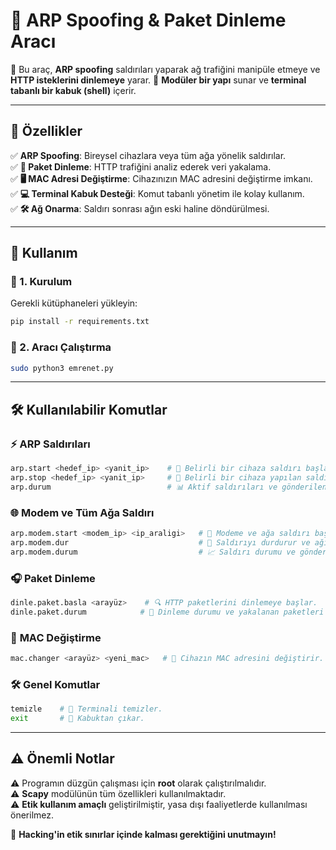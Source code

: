 # 🚀 ARP Spoofing & Paket Dinleme Aracı

🔹 Bu araç, **ARP spoofing** saldırıları yaparak ağ trafiğini manipüle etmeye ve **HTTP isteklerini dinlemeye** yarar. 
🔹 **Modüler bir yapı** sunar ve **terminal tabanlı bir kabuk (shell)** içerir.

---

## 🌟 Özellikler

✅ **ARP Spoofing**: Bireysel cihazlara veya tüm ağa yönelik saldırılar.  
✅ **📡 Paket Dinleme**: HTTP trafiğini analiz ederek veri yakalama.  
✅ **🖥️ MAC Adresi Değiştirme**: Cihazınızın MAC adresini değiştirme imkanı.  
✅ **💻 Terminal Kabuk Desteği**: Komut tabanlı yönetim ile kolay kullanım.  
✅ **🛠️ Ağ Onarma**: Saldırı sonrası ağın eski haline döndürülmesi.

---

## 📌 Kullanım

### 🔧 1. Kurulum

Gerekli kütüphaneleri yükleyin:

```bash
pip install -r requirements.txt
```

### 🚀 2. Aracı Çalıştırma

```bash
sudo python3 emrenet.py
```

---

## 🛠️ Kullanılabilir Komutlar

### ⚡ **ARP Saldırıları**

```bash
arp.start <hedef_ip> <yanit_ip>    # 🎯 Belirli bir cihaza saldırı başlatır.
arp.stop <hedef_ip> <yanit_ip>     # 🛑 Belirli bir cihaza yapılan saldırıyı durdurur.
arp.durum                          # 📊 Aktif saldırıları ve gönderilen paket sayısını gösterir.
```

### 🌐 **Modem ve Tüm Ağa Saldırı**

```bash
arp.modem.start <modem_ip> <ip_araligi>   # 📡 Modeme ve ağa saldırı başlatır.
arp.modem.dur                             # 🔄 Saldırıyı durdurur ve ağı eski haline getirir.
arp.modem.durum                           # 📈 Saldırı durumu ve gönderilen paket sayısını gösterir.
```

### 🎧 **Paket Dinleme**

```bash
dinle.paket.basla <arayüz>    # 🔍 HTTP paketlerini dinlemeye başlar.
dinle.paket.durum            # 📡 Dinleme durumu ve yakalanan paketleri gösterir.
```

### 🔄 **MAC Değiştirme**

```bash
mac.changer <arayüz> <yeni_mac>   # 🔄 Cihazın MAC adresini değiştirir.
```

### 🛠️ **Genel Komutlar**

```bash
temizle    # 🧹 Terminali temizler.
exit       # 🚪 Kabuktan çıkar.
```

---

## ⚠️ Önemli Notlar

⚠️ Programın düzgün çalışması için **root** olarak çalıştırılmalıdır.  
⚠️ **Scapy** modülünün tüm özellikleri kullanılmaktadır.  
⚠️ **Etik kullanım amaçlı** geliştirilmiştir, yasa dışı faaliyetlerde kullanılması önerilmez.  

🚀 **Hacking'in etik sınırlar içinde kalması gerektiğini unutmayın!**

